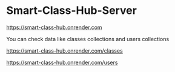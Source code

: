 ﻿# Smart-Class-Hub-Server
 
https://smart-class-hub.onrender.com

You can check data like classes collections and users collections

https://smart-class-hub.onrender.com/classes

https://smart-class-hub.onrender.com/users

